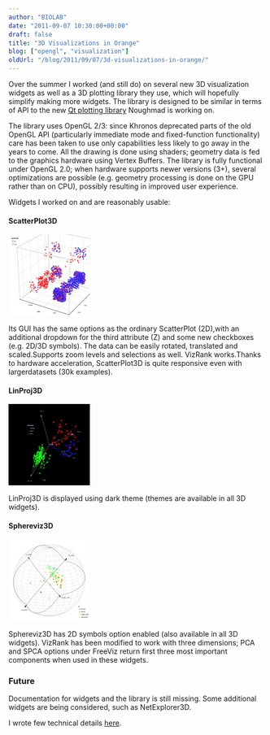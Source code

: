 ```yaml
---
author: "BIOLAB"
date: "2011-09-07 10:30:00+00:00"
draft: false
title: "3D Visualizations in Orange"
blog: ["opengl", "visualization"]
oldUrl: "/blog/2011/09/07/3d-visualizations-in-orange/"
---
```


Over the summer I worked (and still do) on several new 3D visualization widgets as well as a 3D plotting library they use, which will hopefully simplify making more widgets. The library is designed to be similar in terms of API to the new [Qt plotting library](/blog/2011/09/03/gsoc-review-visualizations-with-qt/) Noughmad is working on.

The library uses OpenGL 2/3: since Khronos deprecated parts of the old OpenGL API (particularly immediate mode and fixed-function functionality) care has been taken to use only capabilities less likely to go away in the years to come. All the drawing is done using shaders; geometry data is fed to the graphics hardware using Vertex Buffers. The library is fully functional under OpenGL 2.0; when hardware supports newer versions (3+), several optimizations are possible (e.g. geometry processing is done on the GPU rather than on CPU), possibly resulting in improved user experience.

Widgets I worked on and are reasonably usable:

#### ScatterPlot3D

![](scatterplot3d.jpg)

Its GUI has the same options as the ordinary ScatterPlot (2D),with an additional dropdown for the third attribute (Z) and some new checkboxes (e.g. 2D/3D symbols). The data can be easily rotated, translated and scaled.Supports zoom levels and selections as well. VizRank works.Thanks to hardware acceleration, ScatterPlot3D is quite responsive even with largerdatasets (30k examples).

#### LinProj3D

![](linproj3d.jpg)

LinProj3D is displayed using dark theme (themes are available in all 3D widgets).

#### Sphereviz3D

![](sphereviz.jpg)

Sphereviz3D has 2D symbols option enabled (also available in all 3D widgets). VizRank has been modified to work with three dimensions; PCA and SPCA options under FreeViz return first three most important components when used in these widgets.

### Future

Documentation for widgets and the library is still missing. Some additional widgets are being considered, such as NetExplorer3D.

I wrote few technical details [here](http://matejd.github.com/).
